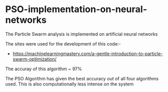 # PSO-implementation-on-neural-networks

The Particle Swarm analysis is implemented on artificial neural networks

The sites were used for the development of this code:-
- https://machinelearningmastery.com/a-gentle-introduction-to-particle-swarm-optimization/

The accuray of this algorithm ~ 97%

The PSO Algorithm has given the best accuracy out of all four algorithms used. This is also computationally less intense on the system
